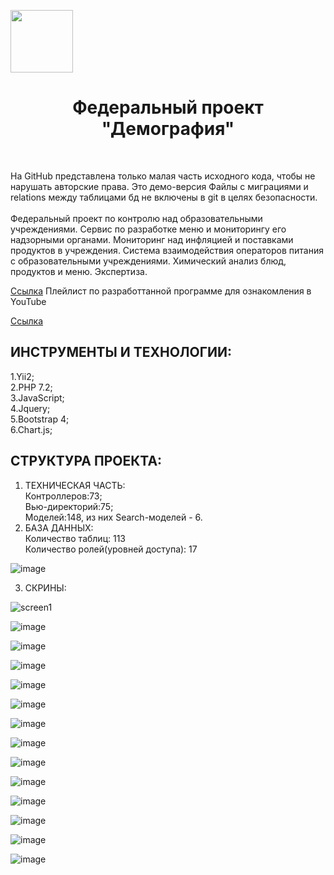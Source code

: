 <p align="center">
    <p>
        <img src="https://www.niig.su/templates/niig_tpl/images/logo.png" height="100px">
    </p>
    <h1 align="center">Федеральный проект "Демография"</h1>
    <br>
</p>
На GitHub представлена только малая часть исходного кода, чтобы не нарушать авторские права. Это демо-версия Файлы с миграциями и relations между таблицами бд не включены в git в целях безопасности.
<br>
<br>
Федеральный проект по контролю над образовательными учреждениями. Сервис по разработке меню и мониторингу его надзорными органами. Мониторинг над инфляцией и поставками продуктов в учреждения. Система взаимодействия операторов питания с образовательными учреждениями. Химический анализ блюд, продуктов и меню. Экспертиза.

[Ссылка](https://demography.site/)
Плейлист по разработтанной программе для ознакомления в YouTube 

[Ссылка](https://www.youtube.com/watch?v=JkNNbeFgAug&list=PLgTNF8hfADHk5D_ouj2JvaSspTyoSUzTE&index=9&ab_channel=%D0%A4%D0%91%D0%A3%D0%9D%D0%9D%D0%9E%D0%92%D0%9E%D0%A1%D0%98%D0%91%D0%98%D0%A0%D0%A1%D0%9A%D0%98%D0%99%D0%9D%D0%98%D0%98%D0%93%D0%98%D0%93%D0%98%D0%95%D0%9D%D0%AB%D0%A0%D0%9E%D0%A1%D0%9F%D0%9E%D0%A2%D0%A0%D0%95%D0%91%D0%9D%D0%90%D0%94%D0%97%D0%9E%D0%A0%D0%90/)

ИНСТРУМЕНТЫ И ТЕХНОЛОГИИ:
-------------------
1.Yii2;<br>
2.PHP 7.2;<br>
3.JavaScript;<br>
4.Jquery;<br>
5.Bootstrap 4;<br>
6.Chart.js;<br>

СТРУКТУРА ПРОЕКТА:
-------------------
1. ТЕХНИЧЕСКАЯ ЧАСТЬ:<br>
Контроллеров:73;<br>
Вью-директорий:75;<br>
Моделей:148, из них Search-моделей - 6.<br>
2. БАЗА ДАННЫХ:<br>
Количество таблиц: 113<br>
Количество ролей(уровней доступа): 17<br>

![image](https://user-images.githubusercontent.com/55738777/162392996-fe6bf00c-4052-4bb4-9597-aeeb150bd243.png)

3. СКРИНЫ:<br>

![screen1](https://user-images.githubusercontent.com/55738777/162129459-3122a511-ec79-4a4b-8568-35776b59e359.PNG)

![image](https://user-images.githubusercontent.com/55738777/162399536-f5557414-e732-4d35-ad7e-3c987b6d5a40.png)

![image](https://user-images.githubusercontent.com/55738777/162399749-6c1e5f49-5d6e-496a-869a-9b2b7c95a7f2.png)

![image](https://user-images.githubusercontent.com/55738777/162400048-be04bfea-c2b3-49da-86ab-abe5c6c0096f.png)

![image](https://user-images.githubusercontent.com/55738777/162400517-59555b97-76c2-42c4-b2d1-1965a8cdd675.png)

![image](https://user-images.githubusercontent.com/55738777/162403557-b7ab3fdb-78ce-4d94-bdcd-2ef5f51ba0b8.png)

![image](https://user-images.githubusercontent.com/55738777/162400823-3c4b6659-0b9b-41ea-80de-824a6e1bc30e.png)

![image](https://user-images.githubusercontent.com/55738777/162401591-a16e7673-7536-4c6b-8703-0414dcd2d117.png)

![image](https://user-images.githubusercontent.com/55738777/162402167-88c90259-29ae-42fc-b668-a317e0a5e288.png)

![image](https://user-images.githubusercontent.com/55738777/162402613-04c67f4f-e9e8-4d7f-822e-279d6706f1a5.png)

![image](https://user-images.githubusercontent.com/55738777/162403295-3ad4a9ce-770a-4e74-9fcf-38cd2f14381a.png)

![image](https://user-images.githubusercontent.com/55738777/162408640-cc040d8a-a149-4a06-8458-02e94785e322.png)

![image](https://user-images.githubusercontent.com/55738777/177959143-3f5c13a3-36b2-4dd0-bf21-c372d3f8ca71.png)

![image](https://user-images.githubusercontent.com/55738777/177959235-fe0247ce-c2f6-4792-8794-64fe8097b927.png)